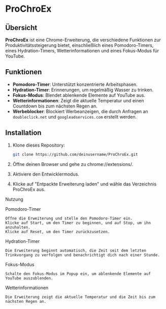# ProChroEx

## Übersicht
**ProChroEx** ist eine Chrome-Erweiterung, die verschiedene Funktionen zur Produktivitätssteigerung bietet, einschließlich eines Pomodoro-Timers, eines Hydration-Timers, Wetterinformationen und eines Fokus-Modus für YouTube.

## Funktionen
- **Pomodoro-Timer**: Unterstützt konzentrierte Arbeitsphasen.
- **Hydration-Timer**: Erinnerungen, um regelmäßig Wasser zu trinken.
- **Fokus-Modus**: Blendet ablenkende Elemente auf YouTube aus.
- **Wetterinformationen**: Zeigt die aktuelle Temperatur und einen Countdown bis zum nächsten Regen an.
- **Werbeblocker**: Blockiert Werbeanzeigen, die durch Anfragen an `doubleclick.net` und `googleadservices.com` erstellt werden.

## Installation

1. Klone dieses Repository:
   ```bash
   git clone https://github.com/deinusername/ProChroEx.git
2. Öffne deinen Browser und gehe zu chrome://extensions/.

3. Aktiviere den Entwicklermodus.

4. Klicke auf "Entpackte Erweiterung laden" und wähle das Verzeichnis ProChroEx aus.
   

Nutzung

Pomodoro-Timer

    Öffne die Erweiterung und stelle den Pomodoro-Timer ein.
    Klicke auf Start, um den Timer zu beginnen, und auf Stop, um ihn anzuhalten.
    Klicke auf Reset, um den Timer zurückzusetzen.

Hydration-Timer

    Die Erweiterung beginnt automatisch, die Zeit seit dem letzten Trinkvorgang zu verfolgen und benachrichtigt dich nach einer Stunde.

Fokus-Modus

    Schalte den Fokus-Modus im Popup ein, um ablenkende Elemente auf YouTube auszublenden.

Wetterinformationen

    Die Erweiterung zeigt die aktuelle Temperatur und die Zeit bis zum nächsten Regen an.




